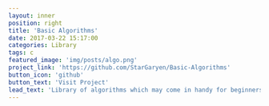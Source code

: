 ```yaml
---
layout: inner
position: right
title: 'Basic Algorithms'
date: 2017-03-22 15:17:00
categories: Library
tags: c
featured_image: 'img/posts/algo.png'
project_link: 'https://github.com/StarGaryen/Basic-Algorithms'
button_icon: 'github'
button_text: 'Visit Project'
lead_text: 'Library of algorithms which may come in handy for beginners.(Just Started so not completed yet)'
---
```

